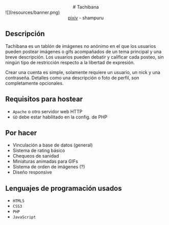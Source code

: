 <div align="center">
# Tachibana
</div>
![](resources/banner.png)
<div align="center">
<a href="https://www.pixiv.net/en/artworks/117630077")>pixiv</a> - shampuru
</div>

## Descripción
Tachibana es un tablón de imágenes no anónimo en el que los usuarios pueden postear imágenes o gifs acompañados de un tema principal y una breve descripción.
Los usuarios pueden debatir y calificar cada posteo, sin ningún tipo de restricción respecto a la libertad de expresión.

Crear una cuenta es simple, solamente requiere un usuario, un nick y una contraseña. Detalles como una descripción o foto de perfil, son completamente opcionales. 

## Requisitos para hostear
- ```Apache``` o otro servidor web HTTP
- ```GD``` debe estar habilitado en la config. de PHP

## Por hacer
- Vinculación a base de datos (general)
- Sistema de rating básico
- Chequeos de sanidad
- Miniaturas animadas para GIFs
- Sistema de orden de imágenes (?)
- Diseño responsive

## Lenguajes de programación usados
- ```HTML5```
- ```CSS3```
- ```PHP```
- ```JavaScript```

